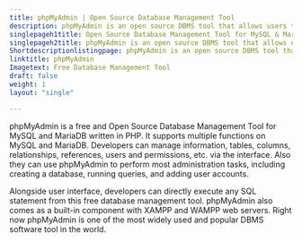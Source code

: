 ```yaml
---
title: phpMyAdmin | Open Source Database Management Tool
description: phpMyAdmin is an open source DBMS tool that allows users to interact and manage various databases including MySQL and MariaDB via web interface.
singlepageh1title: Open Source Database Management Tool for MySQL & MariaDB
singlepageh2title: phpMyAdmin is an open source DBMS tool that allows users to interact and manage various databases including MySQL and MariaDB via web interface.
Shortdescriptionlistingpage: phpMyAdmin is an open source DBMS tool that allows users to interact and manage various databases including MySQL and MariaDB via web interface.
linktitle: phpMyAdmin
Imagetext: Free Database Management Tool
draft: false
weight: 1
layout: "single"

---
```


phpMyAdmin is a free and Open Source Database Management Tool for MySQL and MariaDB written in PHP. It supports multiple functions on MySQL and MariaDB. Developers can manage information, tables, columns, relationships, references, users and permissions, etc. via the interface. Also they can use phpMyAdmin to perform most administration tasks, including creating a database, running queries, and adding user accounts.

Alongside user interface, developers can directly execute any SQL statement from this free database management tool. phpMyAdmin also comes as a built-in component with XAMPP and WAMPP web servers. Right now phpMyAdmin is one of the most widely used and popular DBMS software tool in the world.